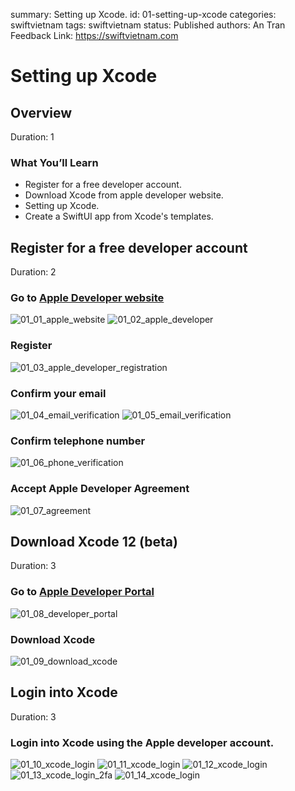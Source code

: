 summary: Setting up Xcode.
id: 01-setting-up-xcode
categories: swiftvietnam
tags: swiftvietnam
status: Published 
authors: An Tran
Feedback Link: https://swiftvietnam.com

# Setting up Xcode
<!-- ------------------------ -->
## Overview 
Duration: 1

### What You’ll Learn 
- Register for a free developer account.
- Download Xcode from apple developer website.
- Setting up Xcode.
- Create a SwiftUI app from Xcode's templates.

<!-- ------------------------ -->
## Register for a free developer account
Duration: 2

### Go to [Apple Developer website](http://developer.apple.com/)
![01_01_apple_website](assets/01/01_01_apple_website.png)
![01_02_apple_developer](assets/01/01_02_apple_developer.png)

### Register
![01_03_apple_developer_registration](assets/01/01_03_apple_developer_registration.png)

### Confirm your email
![01_04_email_verification](assets/01/01_04_email_verification.png)
![01_05_email_verification](assets/01/01_05_email_verification.png)

### Confirm telephone number
![01_06_phone_verification](assets/01/01_06_phone_verification.png)

### Accept Apple Developer Agreement
![01_07_agreement](assets/01/01_07_agreement.png)

<!-- ------------------------ -->
## Download Xcode 12 (beta)
Duration: 3

### Go to [Apple Developer Portal](http://developer.apple.com/)
![01_08_developer_portal](assets/01/01_08_developer_portal.png)

### Download Xcode
![01_09_download_xcode](assets/01/01_09_download_xcode.png)

<!-- ------------------------ -->
## Login into Xcode
Duration: 3

### Login into Xcode using the Apple developer account.
![01_10_xcode_login](assets/01/01_10_xcode_login.png)
![01_11_xcode_login](assets/01/01_11_xcode_login.png)
![01_12_xcode_login](assets/01/01_12_xcode_login.png)
![01_13_xcode_login_2fa](assets/01/01_13_xcode_login_2fa.png)
![01_14_xcode_login](assets/01/01_14_xcode_login.png)

